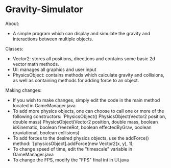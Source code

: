 # Gravity-Simulator

About:
  - A simple program which can display and simulate the gravity and interactions between multiple objects.

Classes:
  - Vector2: stores all positions, directions and contains some basic 2d vector math methods. 
  - UI: manages all graphics and user input
  - PhysicsObject:  contains methods which calculate gravity and collisions, as well as containing methods for
    adding force to an object. 

Making changes:
  - If you wish to make changes, simply edit the code in the main method located in 
    GameManager.java. 
  - To add more physics objects, one can choose to call one or more of the following constructors:
       `PhysicsObject()
        PhysicsObject(Vector2 position, double mass)
        PhysicsObject(Vector2 position, double mass, boolean isKinematic, boolean freezeRot, boolean effectedByGrav, boolean graviational, boolean collisions)
  - To add forces to the desired physics objects, use the addForce() method:
       `[physicsObject].addForce(new Vector2(x, y), 1);
  - To change speed of time, edit the "timescale" variable in GameManager.java
  - To change the FPS, modify the "FPS" final int in UI.java
